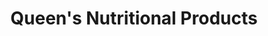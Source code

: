 ---
title: "Queen's Nutritional Products"
url: /allentown/queens-nutritional-products/
shop: Bioladen
---